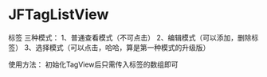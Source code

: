 # JFTagListView

标签
三种模式：
1、普通查看模式（不可点击）
2、编辑模式（可以添加，删除标签）
3、选择模式（可以点击，哈哈，算是第一种模式的升级版）

使用方法：
初始化TagView后只需传入标签的数组即可

